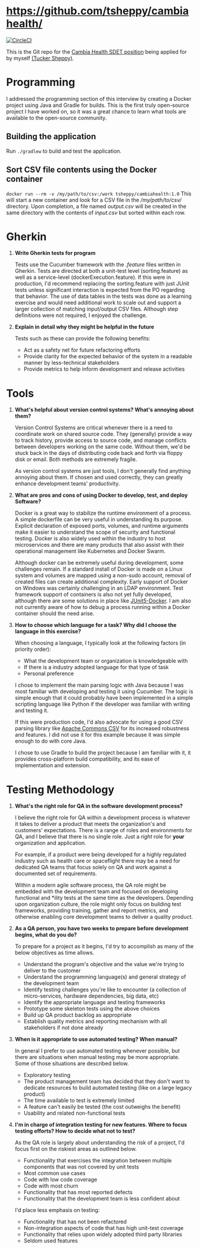 # https://github.com/tsheppy/cambiahealth/
[![CircleCI](https://circleci.com/gh/tsheppy/cambiahealth/tree/feature%2Fcircle-ci.svg?style=svg)](https://circleci.com/gh/tsheppy/cambiahealth/tree/feature%2Fcircle-ci)

This is the Git repo for the [Cambia Health SDET position](https://careers-cambiahealth.icims.com/jobs/24078/lead-test-and-software-engineer-%28sdet%29/job) being applied for by myself [(Tucker Sheppy)](https://www.linkedin.com/in/tucker-sheppy/).  

# Programming

I addressed the programming section of this interview by creating a Docker project using Java and Gradle for builds.  This is the first truly open-source project I have worked on, so it was a great chance to learn what tools are available to the open-source community.

## Building the application

Run `./gradlew` to build and test the application.

## Sort CSV file contents using the Docker container

``docker run --rm -v /my/path/to/csv:/work tsheppy/cambiahealth:1.0`` 
This will start a new container and look for a CSV file in the _/my/path/to/csv/_ directory.  Upon completion, a file named _output.csv_ will be created in the same directory with the contents of _input.csv_ but sorted within each row.

# Gherkin

1. __Write Gherkin tests for program__
    
    Tests use the Cucumber framework with the _.feature_ files written in Gherkin.  Tests are directed at both a unit-test level (sorting.feature) as well as a service-level (dockerExecution.feature).  If this were in production, I'd recommend replacing the sorting.feature with just JUnit tests unless significant interaction is expected from the PO regarding that behavior.  The use of data tables in the tests was done as a learning exercise and would need additional work to scale out and support a larger collection of matching input/output CSV files.  Although step definitions were not required, I enjoyed the challenge.  

2. __Explain in detail why they might be helpful in the future__
    
    Tests such as these can provide the following benefits:

    * Act as a safety net for future refactoring efforts
    * Provide clarity for the expected behavior of the system in a readable manner by less-technical stakeholders
    * Provide metrics to help inform development and release activities

# Tools

1. __What's helpful about version control systems?  What's annoying about them?__

    Version Control Systems are critical whenever there is a need to coordinate work on shared source code.  They (generally) provide a way to track history, provide access to source code, and manage conflicts between developers working on the same code.  Without them, we'd be stuck back in the days of distributing code back and forth via floppy disk or email.  Both methods are extremely fragile.

    As version control systems are just tools, I don't generally find anything annoying about them.  If chosen and used correctly, they can greatly enhance development teams' productivity.        

2. __What are pros and cons of using Docker to develop, test, and deploy Software?__

    Docker is a great way to stabilize the runtime environment of a process.  A simple dockerfile can be very useful in understanding its purpose.  Explicit declaration of exposed ports, volumes, and runtime arguments make it easier to understand the scope of security and functional testing.  Docker is also widely used within the industry to host microservices and there are many products that also assist with their operational management like Kubernetes and Docker Swarm.
    
    Although docker can be extremely useful during development, some challenges remain.  If a standard install of Docker is made on a Linux system and volumes are mapped using a non-sudo account, removal of created files can create additional complexity.  Early support of Docker on Windows was certainly challenging in an LDAP environment.  Test framework support of containers is also not yet fully developed, although there are some solutions in place like [JUnit5-Docker](https://faustxvi.github.io/junit5-docker/).  I am also not currently aware of how to debug a process running within a Docker container should the need arise.
      
3.  __How to choose which language for a task?  Why did I choose the language in this exercise?__

    When choosing a language, I typically look at the following factors (in priority order):
    * What the development team or organization is knowledgeable with
    * If there is a industry adopted language for that type of task
    * Personal preference
    
    I chose to implement the main parsing logic with Java because I was most familiar with developing and testing it using Cucumber.  The logic is simple enough that it could probably have been implemented in a simple scripting language like Python if the developer was familiar with writing and testing it.

    If this were production code, I'd also advocate for using a good CSV parsing library like [Apache Commons CSV](https://commons.apache.org/proper/commons-csv/) for its increased robustness and features.  I did not use it for this example because it was simple enough to do with core Java.
    
    I chose to use Gradle to build the project because I am familiar with it, it provides cross-platform build compatibility, and its ease of implementation and extension.        

# Testing Methodology

1.  __What's the right role for QA in the software development process?__
    
    I believe the right role for QA within a development process is whatever it takes to deliver a product that meets the organization's and customers' expectations.  There is a range of roles and environments for QA, and I believe that there is no single role.  Just a _right_ role for __your__ organization and application.  
    
    For example, if a product were being developed for a highly regulated industry such as health care or spaceflight there may be a need for dedicated QA teams that focus solely on QA and work against a documented set of requirements.  
    
    Within a modern agile software process, the QA role might be embedded with the development team and focused on developing functional and *ility tests at the same time as the developers.  Depending upon organization culture, the role might only focus on building test frameworks, providing training, gather and report metrics, and otherwise enabling core development teams to deliver a quality product.
    
2.  __As a QA person, you have two weeks to prepare before development begins, what do you do?__

    To prepare for a project as it begins, I'd try to accomplish as many of the below objectives as time allows.
    * Understand the program's objective and the value we're trying to deliver to the customer
    * Understand the programming language(s) and general strategy of the development team
    * Identify testing challenges you're like to encounter (a collection of micro-services, hardware dependencies, big data, etc)
    * Identify the appropriate language and testing frameworks
    * Prototype some skeleton tests using the above choices
    * Build up QA product backlog as appropriate  
    * Establish quality metrics and reporting mechanism with all stakeholders if not done already
    
3.  __When is it appropriate to use automated testing?  When manual?__

    In general I prefer to use automated testing whenever possible, but there are situations when manual testing may be more appropriate.  Some of those situations are described below.
    * Exploratory testing
    * The product management team has decided that they don't want to dedicate resources to build automated testing (like on a large legacy product)
    * The time available to test is extremely limited
    * A feature can't easily be tested (the cost outweighs the benefit)
    * Usability and related non-functional tests
    
4. __I'm in charge of integration testing for new features.  Where to focus testing efforts?  How to decide what not to test?__

    As the QA role is largely about understanding the risk of a project, I'd focus first on the riskiest areas as outlined below.
    * Functionality that exercises the integration between multiple components that was not covered by unit tests
    * Most common use cases
    * Code with low code coverage
    * Code with most churn
    * Functionality that has most reported defects
    * Functionality that the development team is less confident about 
    
    I'd place less emphasis on testing:
    * Functionality that has not been refactored
    * Non-integration aspects of code that has high unit-test coverage
    * Functionality that relies upon widely adopted third party libraries
    * Seldom used features
